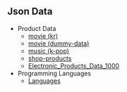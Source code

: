 ## Json Data

- Product Data
  - [movie (kr)](https://janghwanpark.github.io/data-storage/json-data/product-data/movie.json)
  - [movie (dummy-data)](https://janghwanpark.github.io/data-storage/json-data/product-data/movie-data.json)
  - [music (k-pop)](https://janghwanpark.github.io/data-storage/json-data/product-data/music.json)
  - [shop-products](https://janghwanpark.github.io/data-storage/json-data/product-data/shop-products.json)
  - [Electronic_Products_Data_1000](https://janghwanpark.github.io/data-storage/json-data/product-data/Electronic_Products_Data_1000.json)
- Programming Languages
  - [Languages](https://janghwanpark.github.io/data-storage/json-data/programming-languages/languages.json)
